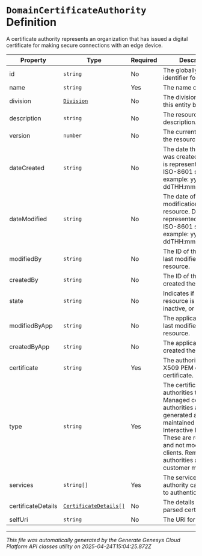 # `DomainCertificateAuthority` Definition

A certificate authority represents an organization that has issued a digital certificate for making secure connections with an edge device.

| Property | Type | Required | Description |
|----------|------|----------|-------------|
| id | `string` | No | The globally unique identifier for the object. |
| name | `string` | Yes | The name of the entity. |
| division | [`Division`](division-definition.md) | No | The division to which this entity belongs. |
| description | `string` | No | The resource's description. |
| version | `number` | No | The current version of the resource. |
| dateCreated | `string` | No | The date the resource was created. Date time is represented as an ISO-8601 string. For example: yyyy-MM-ddTHH:mm:ss[.mmm]Z |
| dateModified | `string` | No | The date of the last modification to the resource. Date time is represented as an ISO-8601 string. For example: yyyy-MM-ddTHH:mm:ss[.mmm]Z |
| modifiedBy | `string` | No | The ID of the user that last modified the resource. |
| createdBy | `string` | No | The ID of the user that created the resource. |
| state | `string` | No | Indicates if the resource is active, inactive, or deleted. |
| modifiedByApp | `string` | No | The application that last modified the resource. |
| createdByApp | `string` | No | The application that created the resource. |
| certificate | `string` | Yes | The authorities signed X509 PEM encoded certificate. |
| type | `string` | Yes | The certificate authorities type.  Managed certificate authorities are generated and maintained by Interactive Intelligence.  These are read-only and not modifiable by clients.  Remote authorities are customer managed. |
| services | `string[]` | Yes | The service(s) that the authority can be used to authenticate. |
| certificateDetails | [`CertificateDetails[]`](certificatedetails-definition.md) | No | The details of the parsed certificate(s). |
| selfUri | `string` | No | The URI for this object |

---

*This file was automatically generated by the Generate Genesys Cloud Platform API classes utility on 2025-04-24T15:04:25.872Z*